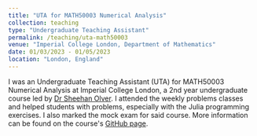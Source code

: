 ```yaml
---
title: "UTA for MATH50003 Numerical Analysis"
collection: teaching
type: "Undergraduate Teaching Assistant"
permalink: /teaching/uta-math50003
venue: "Imperial College London, Department of Mathematics"
date: 01/03/2023 - 01/05/2023
location: "London, England"
---
```


I was an Undergraduate Teaching Assistant (UTA) for MATH50003 Numerical Analysis at Imperial College London, a 2nd year undergraduate course led by [Dr Sheehan Olver](https://www.ma.imperial.ac.uk/~solver/). I attended the weekly problems classes and helped students with problems, especially with the Julia programming exercises. I also marked the mock exam for said course. More information can be found on the course's [GitHub page](https://github.com/Imperial-MATH50003/MATH50003NumericalAnalysis/tree/main).